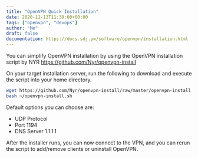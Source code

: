 ```yaml
---
title: "OpenVPN Quick Installation"
date: 2020-11-13T11:30:00+00:00
tags: ["openvpn", "devops"]
author: "Me"
draft: false
documentation: https://docs.sdj.pw/software/openvpn/installation.html
---
```

You can simplify OpenVPN installation by using the OpenVPN installation script by NYR https://github.com/Nyr/openvpn-install

On your target installation server, run the following to download and execute the script into your home directory.
```sh
wget https://github.com/Nyr/openvpn-install/raw/master/openvpn-install.sh -O ~/openvpn-install.sh
bash ~/openvpn-install.sh
```

Default options you can choose are:
- UDP Protocol
- Port 1194
- DNS Server 1.1.1.1

After the installer runs, you can now connect to the VPN, and you can rerun the script to add/remove clients or uninstall OpenVPN.

